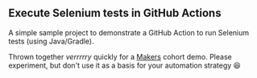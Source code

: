 ## Execute Selenium tests in GitHub Actions

A simple sample project to demonstrate a GitHub Action to run Selenium tests (using Java/Gradle).

Thrown together _verrrrry_ quickly for a [Makers](https://makers.tech) cohort demo. Please experiment, but don't use it as a basis for your automation strategy 😆
